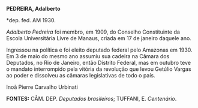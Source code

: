**PEDREIRA, Adalberto**

\*dep. fed. AM 1930.

*Adalberto Pedreira* foi membro, em 1909, do Conselho Constituinte da
Escola Universitária Livre de Manaus, criada em 17 de janeiro daquele
ano.

Ingressou na política e foi eleito deputado federal pelo Amazonas em
1930. Em 3 de maio do mesmo ano assumiu sua cadeira na Câmara dos
Deputados, no Rio de Janeiro, então Distrito Federal, mas em outubro
teve o mandato interrompido pela vitória da revolução que levou Getúlio
Vargas ao poder e dissolveu as câmaras legislativas de todo o país.

Inoã Pierre Carvalho Urbinati

**FONTES:** CÂM. DEP. *Deputados brasileiros*; TUFFANI, E. *Centenário*.
